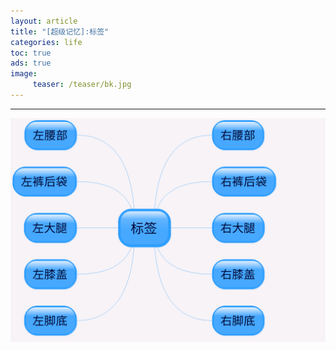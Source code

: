 ```yaml
---
layout: article
title: "[超级记忆]:标签"
categories: life
toc: true
ads: true
image:
     teaser: /teaser/bk.jpg
---
```


---


![3](https://github.com/storage201602/storage201602/blob/master/myhome2016/_posts/life/2016-02-19-1759life.md/0219_133.jpg?raw=true)